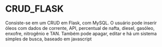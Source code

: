 # CRUD_FLASK
Consiste-se em um CRUD em Flask, com MySQL. O usuário pode inserir óleos com dados de corrente, API, percentual de nafta, diesel, gasóleo, enxofre, nitrogênio e TAN. Também pode apagar, editar e há um sistema simples de busca, baseado em javascript
